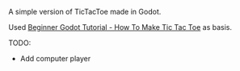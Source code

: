 A simple version of TicTacToe made in Godot.

Used [Beginner Godot Tutorial - How To Make Tic Tac Toe](https://youtu.be/w6leMEr1aGo?si=UT42OfXZsUF8EP-d) as basis.

TODO:
- Add computer player
